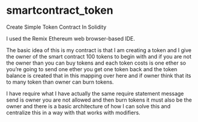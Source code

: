 # smartcontract_token
Create Simple Token Contract In Solidity

I used the Remix Ethereum web browser-based IDE.

The basic idea of this is my contract is that I am creating a token and 
I give the owner of the smart contract 100 tokens to begin with and if you are not the owner
than you can buy tokens and each token costs is one ether so you’re going to send one ether you 
get one token back and the token balance is created that in this mapping over here and if owner 
think that its to many token than owner can burn tokens. 

I have require what I have actually the same require statement message send is owner you are not 
allowed and then burn tokens it must also be the owner and there is a basic architecture of how 
I can solve this and centralize this in a way with that works with modifiers.  



